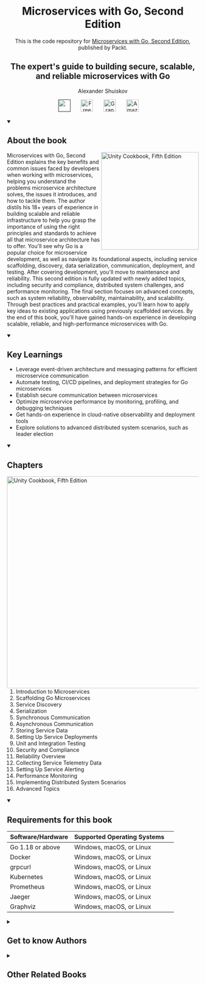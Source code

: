 <h1 align="center">
Microservices with Go, Second Edition</h1>
<p align="center">This is the code repository for <a href ="https://www.packtpub.com/en-us/product/microservices-with-go-second-edition/9781836207337"> Microservices with Go, Second Edition</a>, published by Packt.
</p>

<h2 align="center">
The expert's guide to building secure, scalable, and reliable microservices with Go
</h2>
<p align="center">
Alexander Shuiskov</p>

<p align="center">
   <a href="" alt="Discord" title="Learn more on the Discord server"><img width="32px" src="https://cliply.co/wp-content/uploads/2021/08/372108630_DISCORD_LOGO_400.gif"/></a>
  &#8287;&#8287;&#8287;&#8287;&#8287;
  <a href="https://packt.link/free-ebook/9781836207337"><img width="32px" alt="Free PDF" title="Free PDF" src="https://cdn-icons-png.flaticon.com/512/4726/4726010.png"/></a>
 &#8287;&#8287;&#8287;&#8287;&#8287;
  <a href="https://packt.link/gbp/9781836207337"><img width="32px" alt="Graphic Bundle" title="Graphic Bundle" src="https://cdn-icons-png.flaticon.com/512/2659/2659360.png"/></a>
  &#8287;&#8287;&#8287;&#8287;&#8287;
   <a href="https://www.amazon.com/Microservices-Go-building-scalable-microservices/dp/1836207336"><img width="32px" alt="Amazon" title="Get your copy" src="https://cdn-icons-png.flaticon.com/512/15466/15466027.png"/></a>
  &#8287;&#8287;&#8287;&#8287;&#8287;
</p>
<details open> 
  <summary><h2>About the book</summary>
<a href="https://www.packtpub.com/product/unity-cookbook-fifth-edition/9781805123026">
<img src="https://content.packt.com/B31439/cover_image_small.jpg" alt="Unity Cookbook, Fifth Edition" height="256px" align="right">
</a>

Microservices with Go, Second Edition explains the key benefits and common issues faced by developers when working with microservices, helping you understand the problems microservice architecture solves, the issues it introduces, and how to tackle them.
The author distils his 18+ years of experience in building scalable and reliable infrastructure to help you grasp the importance of using the right principles and standards to achieve all that microservice architecture has to offer. You'll see why Go is a popular choice for microservice development, as well as navigate its foundational aspects, including service scaffolding, discovery, data serialization, communication, deployment, and testing. After covering development, you'll move to maintenance and reliability. This second edition is fully updated with newly added topics, including security and compliance, distributed system challenges, and performance monitoring. The final section focuses on advanced concepts, such as system reliability, observability, maintainability, and scalability. Through best practices and practical examples, you'll learn how to apply key ideas to existing applications using previously scaffolded services.
By the end of this book, you'll have gained hands-on experience in developing scalable, reliable, and high-performance microservices with Go.</details>
<details open> 
  <summary><h2>Key Learnings</summary>
<ul>

<li>Leverage event-driven architecture and messaging patterns for efficient microservice communication</li>

<li>Automate testing, CI/CD pipelines, and deployment strategies for Go microservices</li>

<li>Establish secure communication between microservices</li>

<li>Optimize microservice performance by monitoring, profiling, and debugging techniques</li>

<li>Get hands-on experience in cloud-native observability and deployment tools</li>

<li>Explore solutions to advanced distributed system scenarios, such as leader election</li>

</ul>

  </details>

<details open> 
  <summary><h2>Chapters</summary>
     <img src="https://cliply.co/wp-content/uploads/2020/02/372002150_DOCUMENTS_400px.gif" alt="Unity Cookbook, Fifth Edition" height="556px" align="right">
<ol>

  <li>Introduction to Microservices</li>

  <li>Scaffolding Go Microservices</li>

  <li>Service Discovery</li>

  <li>Serialization</li>

  <li>Synchronous Communication</li>

  <li>Asynchronous Communication</li>

  <li>Storing Service Data</li>

  <li>Setting Up Service Deployments</li>

  <li>Unit and Integration Testing</li>

  <li>Security and Compliance</li>

  <li>Reliability Overview</li>

  <li>Collecting Service Telemetry Data</li>

  <li>Setting Up Service Alerting</li>

  <li>Performance Monitoring</li>

  <li>Implementing Distributed System Scenarios</li>

  <li>Advanced Topics</li>

</ol>

</details>


<details open> 
  <summary><h2>Requirements for this book</summary>

| Software/Hardware | Supported Operating Systems     |
|-------------------|----------------------------------|
| Go 1.18 or above  | Windows, macOS, or Linux         |
| Docker            | Windows, macOS, or Linux         |
| grpcurl           | Windows, macOS, or Linux         |
| Kubernetes        | Windows, macOS, or Linux         |
| Prometheus        | Windows, macOS, or Linux         |
| Jaeger            | Windows, macOS, or Linux         |
| Graphviz          | Windows, macOS, or Linux         |

  </details>
    


<details> 
  <summary><h2>Get to know Authors</h2></summary>

_Alexander Shuiskov_ is an independent researcher and software expert specializing in distributed systems, microservices, and observability. He has worked at major tech companies, including Uber, Booking(dot)com and eBay, where he helped solve large-scale infrastructure challenges, as well as establish reliability and monitoring of thousands of microservices.



</details>
<details> 
  <summary><h2>Other Related Books</h2></summary>
<ul>

  <li><a href="https://www.packtpub.com/en-us/product/go-programming---from-beginner-to-professional-second-edition/9781803243054">Go Programming - From Beginner to Professional, Second Edition</a></li>

  <li><a href="https://www.packtpub.com/en-us/product/mastering-go-fourth-edition/9781805127147">Mastering Go, Fourth Edition</a></li>
 
</ul>

</details>

